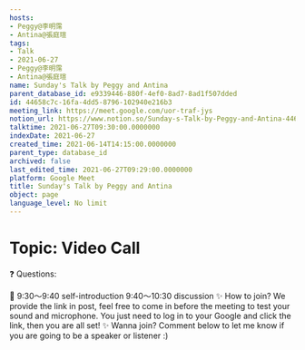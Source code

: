 ```yaml
---
hosts:
- Peggy@李明霈
- Antina@張庭瑄
tags:
- Talk
- 2021-06-27
- Peggy@李明霈
- Antina@張庭瑄
name: Sunday's Talk by Peggy and Antina
parent_database_id: e9339446-880f-4ef0-8ad7-8ad1f507dded
id: 44658c7c-16fa-4dd5-8796-102940e216b3
meeting_link: https://meet.google.com/uor-traf-jys
notion_url: https://www.notion.so/Sunday-s-Talk-by-Peggy-and-Antina-44658c7c16fa4dd58796102940e216b3
talktime: 2021-06-27T09:30:00.0000000
indexDate: 2021-06-27
created_time: 2021-06-14T14:15:00.0000000
parent_type: database_id
archived: false
last_edited_time: 2021-06-27T09:29:00.0000000
platform: Google Meet
title: Sunday's Talk by Peggy and Antina
object: page
language_level: No limit
---
```


# Topic: Video Call  
❓
Questions:
   
   
   
   
   
📅
9:30～9:40 self-introduction
9:40～10:30 discussion
✨
How to join?
We provide the link in post, feel free to come in before the meeting to test your sound and microphone. You just need to log in to your Google and click the link, then you are all set!
✨
Wanna join?
Comment below to let me know if you are going to be a speaker or listener :)

